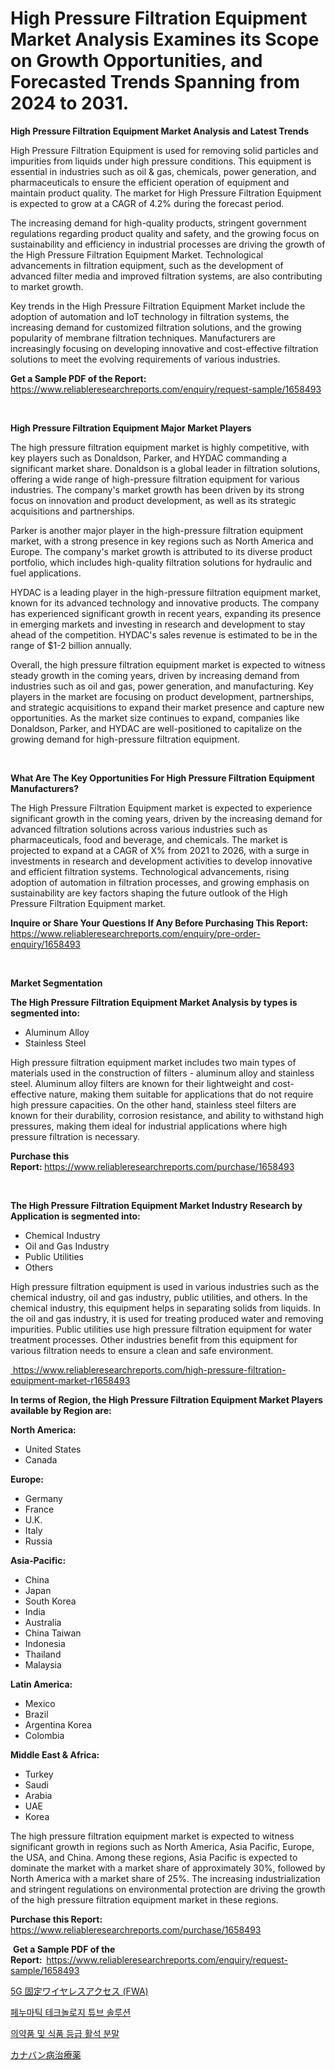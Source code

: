<p><h1>High Pressure Filtration Equipment Market Analysis Examines its Scope on Growth Opportunities, and Forecasted Trends Spanning from 2024 to 2031.</h1></p><p><strong>High Pressure Filtration Equipment Market Analysis and Latest Trends</strong></p>
<p><p>High Pressure Filtration Equipment is used for removing solid particles and impurities from liquids under high pressure conditions. This equipment is essential in industries such as oil & gas, chemicals, power generation, and pharmaceuticals to ensure the efficient operation of equipment and maintain product quality. The market for High Pressure Filtration Equipment is expected to grow at a CAGR of 4.2% during the forecast period.</p><p>The increasing demand for high-quality products, stringent government regulations regarding product quality and safety, and the growing focus on sustainability and efficiency in industrial processes are driving the growth of the High Pressure Filtration Equipment Market. Technological advancements in filtration equipment, such as the development of advanced filter media and improved filtration systems, are also contributing to market growth.</p><p>Key trends in the High Pressure Filtration Equipment Market include the adoption of automation and IoT technology in filtration systems, the increasing demand for customized filtration solutions, and the growing popularity of membrane filtration techniques. Manufacturers are increasingly focusing on developing innovative and cost-effective filtration solutions to meet the evolving requirements of various industries.</p></p>
<p><strong>Get a Sample PDF of the Report:&nbsp;</strong> <a href="https://www.reliableresearchreports.com/enquiry/request-sample/1658493">https://www.reliableresearchreports.com/enquiry/request-sample/1658493</a></p>
<p>&nbsp;</p>
<p><strong>High Pressure Filtration Equipment Major Market Players</strong></p>
<p><p>The high pressure filtration equipment market is highly competitive, with key players such as Donaldson, Parker, and HYDAC commanding a significant market share. Donaldson is a global leader in filtration solutions, offering a wide range of high-pressure filtration equipment for various industries. The company's market growth has been driven by its strong focus on innovation and product development, as well as its strategic acquisitions and partnerships.</p><p>Parker is another major player in the high-pressure filtration equipment market, with a strong presence in key regions such as North America and Europe. The company's market growth is attributed to its diverse product portfolio, which includes high-quality filtration solutions for hydraulic and fuel applications.</p><p>HYDAC is a leading player in the high-pressure filtration equipment market, known for its advanced technology and innovative products. The company has experienced significant growth in recent years, expanding its presence in emerging markets and investing in research and development to stay ahead of the competition. HYDAC's sales revenue is estimated to be in the range of $1-2 billion annually.</p><p>Overall, the high pressure filtration equipment market is expected to witness steady growth in the coming years, driven by increasing demand from industries such as oil and gas, power generation, and manufacturing. Key players in the market are focusing on product development, partnerships, and strategic acquisitions to expand their market presence and capture new opportunities. As the market size continues to expand, companies like Donaldson, Parker, and HYDAC are well-positioned to capitalize on the growing demand for high-pressure filtration equipment.</p></p>
<p>&nbsp;</p>
<p><strong>What Are The Key Opportunities For High Pressure Filtration Equipment Manufacturers?</strong></p>
<p><p>The High Pressure Filtration Equipment market is expected to experience significant growth in the coming years, driven by the increasing demand for advanced filtration solutions across various industries such as pharmaceuticals, food and beverage, and chemicals. The market is projected to expand at a CAGR of X% from 2021 to 2026, with a surge in investments in research and development activities to develop innovative and efficient filtration systems. Technological advancements, rising adoption of automation in filtration processes, and growing emphasis on sustainability are key factors shaping the future outlook of the High Pressure Filtration Equipment market.</p></p>
<p><strong>Inquire or Share Your Questions If Any Before Purchasing This Report:</strong> <a href="https://www.reliableresearchreports.com/enquiry/pre-order-enquiry/1658493">https://www.reliableresearchreports.com/enquiry/pre-order-enquiry/1658493</a></p>
<p>&nbsp;</p>
<p><strong>Market Segmentation</strong></p>
<p><strong>The High Pressure Filtration Equipment Market Analysis by types is segmented into:</strong></p>
<p><ul><li>Aluminum Alloy</li><li>Stainless Steel</li></ul></p>
<p><p>High pressure filtration equipment market includes two main types of materials used in the construction of filters - aluminum alloy and stainless steel. Aluminum alloy filters are known for their lightweight and cost-effective nature, making them suitable for applications that do not require high pressure capacities. On the other hand, stainless steel filters are known for their durability, corrosion resistance, and ability to withstand high pressures, making them ideal for industrial applications where high pressure filtration is necessary.</p></p>
<p><strong>Purchase this Report:&nbsp;</strong><a href="https://www.reliableresearchreports.com/purchase/1658493">https://www.reliableresearchreports.com/purchase/1658493</a></p>
<p>&nbsp;</p>
<p><strong>The High Pressure Filtration Equipment Market Industry Research by Application is segmented into:</strong></p>
<p><ul><li>Chemical Industry</li><li>Oil and Gas Industry</li><li>Public Utilities</li><li>Others</li></ul></p>
<p><p>High pressure filtration equipment is used in various industries such as the chemical industry, oil and gas industry, public utilities, and others. In the chemical industry, this equipment helps in separating solids from liquids. In the oil and gas industry, it is used for treating produced water and removing impurities. Public utilities use high pressure filtration equipment for water treatment processes. Other industries benefit from this equipment for various filtration needs to ensure a clean and safe environment.</p></p>
<p><a href="https://www.reliableresearchreports.com/high-pressure-filtration-equipment-market-r1658493">&nbsp;https://www.reliableresearchreports.com/high-pressure-filtration-equipment-market-r1658493</a></p>
<p><strong>In terms of Region, the High Pressure Filtration Equipment Market Players available by Region are:</strong></p>
<p>
    <p> <strong> North America: </strong>
        <ul>
            <li>United States</li>
            <li>Canada</li>
        </ul>
        </p> 
    <p> <strong> Europe: </strong>
        <ul>
            <li>Germany</li>
            <li>France</li>
            <li>U.K.</li>
            <li>Italy</li>
            <li>Russia</li>
        </ul>
        </p> 
    <p> <strong> Asia-Pacific: </strong>
        <ul>
            <li>China</li>
            <li>Japan</li>
            <li>South Korea</li>
            <li>India</li>
            <li>Australia</li>
            <li>China Taiwan</li>
            <li>Indonesia</li>
            <li>Thailand</li>
            <li>Malaysia</li>
        </ul>
        </p> 
    <p> <strong> Latin America: </strong>
        <ul>
            <li>Mexico</li>
            <li>Brazil</li>
            <li>Argentina Korea</li>
            <li>Colombia</li>
        </ul>
        </p> 
    <p> <strong> Middle East & Africa: </strong>
        <ul>
            <li>Turkey</li>
            <li>Saudi</li>
            <li>Arabia</li>
            <li>UAE</li>
            <li>Korea</li>
        </ul>
    </p>
    </p>
<p><p>The high pressure filtration equipment market is expected to witness significant growth in regions such as North America, Asia Pacific, Europe, the USA, and China. Among these regions, Asia Pacific is expected to dominate the market with a market share of approximately 30%, followed by North America with a market share of 25%. The increasing industrialization and stringent regulations on environmental protection are driving the growth of the high pressure filtration equipment market in these regions.</p></p>
<p><strong>Purchase this Report: </strong><a href="https://www.reliableresearchreports.com/purchase/1658493">https://www.reliableresearchreports.com/purchase/1658493</a></p>
<p>&nbsp;<strong>Get a Sample PDF of the Report:&nbsp;&nbsp;</strong><a href="https://www.reliableresearchreports.com/enquiry/request-sample/1658493">https://www.reliableresearchreports.com/enquiry/request-sample/1658493</a></p>
<p><strong></strong></p>
<p><p><a href="https://github.com/CieloStamm/Market-Research-Report-List-1/blob/main/247474195918.md">5G 固定ワイヤレスアクセス (FWA)</a></p><p><a href="https://medium.com/@monaboyer1926/%EA%B3%B5%EA%B8%B0-%EC%95%95%EB%A0%A5-%EA%B8%B0%EC%88%A0-%EA%B4%80%EB%A0%A8-%ED%8A%9C%EB%B8%8C-%EC%86%94%EB%A3%A8%EC%85%98-%EC%8B%9C%EC%9E%A5-%EC%84%B1%EA%B3%B5%EC%A0%81%EC%9D%B8-%EB%B9%84%EC%A6%88%EB%8B%88%EC%8A%A4-%EC%A0%84%EB%9E%B5%EC%9D%98-%EC%97%B4%EC%87%A0-2031%EB%85%84%EA%B9%8C%EC%A7%80%EC%9D%98-%EC%98%88%EC%B8%A1-0989354a60fa">페누마틱 테크놀로지 튜브 솔루션</a></p><p><a href="https://medium.com/@earnesteidenreichja/%EC%9D%98%EC%95%BD%ED%92%88-%EB%B0%8F-%EC%8B%9D%ED%92%88-%EB%93%B1%EA%B8%89-%ED%83%88%ED%81%AC-%ED%8C%8C%EC%9A%B0%EB%8D%94-%EC%8B%9C%EC%9E%A5-%EC%A0%84%EB%A7%9D-%EC%82%B0%EC%97%85-%EA%B0%9C%EC%9A%94-%EB%B0%8F-%EC%98%88%EC%B8%A1-2024%EB%85%84%EB%B6%80%ED%84%B0-2031%EB%85%84%EA%B9%8C%EC%A7%80-d125b0f55d5e">의약품 및 식품 등급 활석 분말</a></p><p><a href="https://medium.com/@jordymiller39/%E3%82%AB%E3%83%8A%E3%83%90%E3%83%B3%E7%97%85%E6%B2%BB%E7%99%82%E8%96%AC%E5%B8%82%E5%A0%B4%E3%81%AE%E8%A6%8F%E6%A8%A1%E3%81%AF-%E3%82%B0%E3%83%AD%E3%83%BC%E3%83%90%E3%83%AB%E7%94%A3%E6%A5%AD%E3%81%AB%E3%81%8A%E3%81%91%E3%82%8B%E6%9C%80%E9%81%A9%E3%81%AA%E3%83%9E%E3%83%BC%E3%82%B1%E3%83%86%E3%82%A3%E3%83%B3%E3%82%B0%E3%83%81%E3%83%A3%E3%83%B3%E3%83%8D%E3%83%AB%E3%82%92%E7%A4%BA%E3%81%97%E3%81%A6%E3%81%84%E3%81%BE%E3%81%99-6c37aa13a220">カナバン病治療薬</a></p></p>